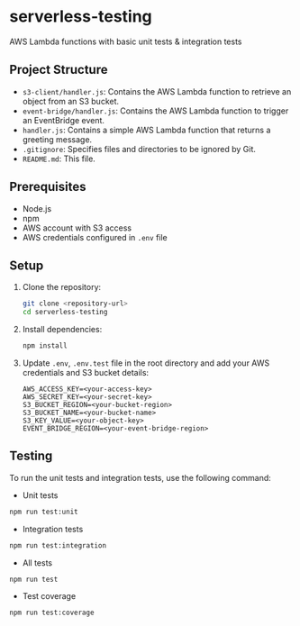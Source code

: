 # serverless-testing

AWS Lambda functions with basic unit tests & integration tests

## Project Structure

- `s3-client/handler.js`: Contains the AWS Lambda function to retrieve an object from an S3 bucket.
- `event-bridge/handler.js`: Contains the AWS Lambda function to trigger an EventBridge event.
- `handler.js`: Contains a simple AWS Lambda function that returns a greeting message.
- `.gitignore`: Specifies files and directories to be ignored by Git.
- `README.md`: This file.

## Prerequisites

- Node.js
- npm
- AWS account with S3 access
- AWS credentials configured in `.env` file

## Setup

1. Clone the repository:
    ```sh
    git clone <repository-url>
    cd serverless-testing
    ```

2. Install dependencies:
    ```sh
    npm install
    ```

3. Update `.env`, `.env.test` file in the root directory and add your AWS credentials and S3 bucket details:
    ```plaintext
    AWS_ACCESS_KEY=<your-access-key>
    AWS_SECRET_KEY=<your-secret-key>
    S3_BUCKET_REGION=<your-bucket-region>
    S3_BUCKET_NAME=<your-bucket-name>
    S3_KEY_VALUE=<your-object-key>
    EVENT_BRIDGE_REGION=<your-event-bridge-region>
    ```

## Testing

To run the unit tests and integration tests, use the following command:
- Unit tests
```sh
npm run test:unit
```
- Integration tests
```sh
npm run test:integration
```
- All tests
```sh
npm run test
```
- Test coverage
```sh
npm run test:coverage
```
